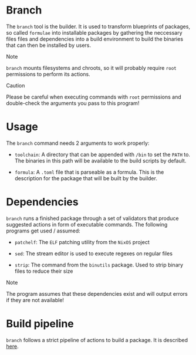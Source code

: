 # Branch

The `branch` tool is the builder. It is used to transform blueprints of packages, so called `formulae` into installable packages by gathering the neccessary files files and dependencies into a build environment to build the binaries that can then be installed by users.

> [!NOTE]
> 
> `branch` mounts filesystems and chroots, so it will probably require `root` permissions to perform its actions.

> [!CAUTION]
> Please be careful when executing commands with `root` permissions and double-check the arguments you pass to this program!

# Usage

The `branch` command needs 2 arguments to work properly:

- `toolchain`: A directory that can be appended with `/bin` to set the `PATH` to. The binaries in this path will be available to the build scripts by default.

- `formula`: A `.toml` file that is parseable as a formula. This is the description for the package that will be built by the builder.

# Dependencies

`branch` runs a finished package through a set of validators that produce suggested actions in form of executable commands. The following programs get used / assumed:

- `patchelf`: The `ELF` patching utility from the `NixOS` project

- `sed`: The stream editor is used to execute regexes on regular files

- `strip`: The command from the `binutils` package. Used to strip binary files to reduce their size

> [!NOTE]
> 
> The program assumes that these dependencies exist and will output errors if they are not available!

# Build pipeline

`branch` follows a strict pipeline of actions to build a package. It is described [here](pipeline.md).
